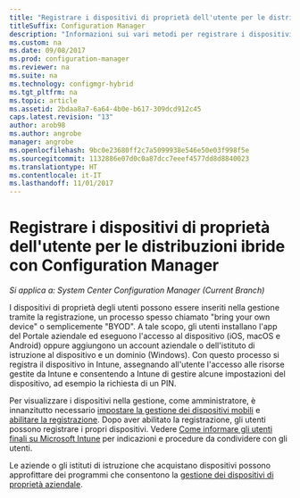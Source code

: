 ```yaml
---
title: "Registrare i dispositivi di proprietà dell'utente per le distribuzioni ibride"
titleSuffix: Configuration Manager
description: "Informazioni sui vari metodi per registrare i dispositivi di proprietà dell'utente per le distribuzioni ibride con Configuration Manager."
ms.custom: na
ms.date: 09/08/2017
ms.prod: configuration-manager
ms.reviewer: na
ms.suite: na
ms.technology: configmgr-hybrid
ms.tgt_pltfrm: na
ms.topic: article
ms.assetid: 2bdaa8a7-6a64-4b0e-b617-309dcd912c45
caps.latest.revision: "13"
author: arob98
ms.author: angrobe
manager: angrobe
ms.openlocfilehash: 9bc0e23680ff2c7a5099938e546e50e03f998f5e
ms.sourcegitcommit: 1132886e07d0c0a87dcc7eeef4577dd8d8840023
ms.translationtype: HT
ms.contentlocale: it-IT
ms.lasthandoff: 11/01/2017
---
```

# <a name="enroll-user-owned-devices-for-hybrid-deployments-with-configuration-manager"></a>Registrare i dispositivi di proprietà dell'utente per le distribuzioni ibride con Configuration Manager

*Si applica a: System Center Configuration Manager (Current Branch)*

I dispositivi di proprietà degli utenti possono essere inseriti nella gestione tramite la registrazione, un processo spesso chiamato "bring your own device" o semplicemente "BYOD". A tale scopo, gli utenti installano l'app del Portale aziendale ed eseguono l'accesso al dispositivo (iOS, macOS e Android) oppure aggiungono un account aziendale o dell'istituto di istruzione al dispositivo e un dominio (Windows). Con questo processo si registra il dispositivo in Intune, assegnando all'utente l'accesso alle risorse gestite da Intune e consentendo a Intune di gestire alcune impostazioni del dispositivo, ad esempio la richiesta di un PIN.

Per visualizzare i dispositivi nella gestione, come amministratore, è innanzitutto necessario [impostare la gestione dei dispositivi mobili](setup-hybrid-mdm.md) e [abilitare la registrazione](enable-platform-enrollment.md). Dopo aver abilitato la registrazione, gli utenti possono registrare i propri dispositivi. Vedere [Come informare gli utenti finali su Microsoft Intune](https://docs.microsoft.com/intune/end-user-educate) per indicazioni e procedure da condividere con gli utenti.

Le aziende o gli istituti di istruzione che acquistano dispositivi possono approfittare dei programmi che consentono la [gestione dei dispositivi di proprietà aziendale](enroll-company-owned-devices.md).
